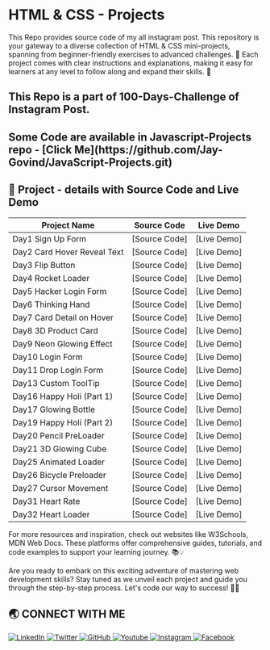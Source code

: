 # HTML & CSS - Projects
This Repo provides source code of my all instagram post. This repository is your gateway to a diverse collection of HTML &amp; CSS mini-projects, spanning from beginner-friendly exercises to advanced challenges. 🌟 Each project comes with clear instructions and explanations, making it easy for learners at any level to follow along and expand their skills. 🚀

<h2>This Repo is a part of 100-Days-Challenge of Instagram Post.</h2>
<h2>Some Code are available in Javascript-Projects repo - [Click Me](https://github.com/Jay-Govind/JavaScript-Projects.git)</h2>

## 🔨 Project - details with Source Code and Live Demo

| Project Name       | Source Code                                         | Live Demo                                                |
| ------------------ | --------------------------------------------------- | -------------------------------------------------------- |
| Day1 Sign Up Form            | [Source Code]  | [Live Demo] |
| Day2 Card Hover Reveal Text  | [Source Code]  | [Live Demo] |
| Day3 Flip Button             | [Source Code]  | [Live Demo] |
| Day4 Rocket Loader           | [Source Code]  | [Live Demo] |
| Day5 Hacker Login Form       | [Source Code]  | [Live Demo] |
| Day6 Thinking Hand           | [Source Code]  | [Live Demo] |
| Day7 Card Detail on Hover    | [Source Code]  | [Live Demo] |
| Day8 3D Product Card         | [Source Code]  | [Live Demo] |
| Day9 Neon Glowing Effect     | [Source Code]  | [Live Demo] |
| Day10 Login Form             | [Source Code]  | [Live Demo] |
| Day11 Drop Login Form        | [Source Code]  | [Live Demo] |
| Day13 Custom ToolTip         | [Source Code]  | [Live Demo] |
| Day16 Happy Holi (Part 1)    | [Source Code]  | [Live Demo] |
| Day17 Glowing Bottle         | [Source Code]  | [Live Demo] |
| Day19 Happy Holi (Part 2)    | [Source Code]  | [Live Demo] |
| Day20 Pencil PreLoader       | [Source Code]  | [Live Demo] |
| Day21 3D Glowing Cube        | [Source Code]  | [Live Demo] |
| Day25 Animated Loader        | [Source Code]  | [Live Demo] |
| Day26 Bicycle Preloader      | [Source Code]  | [Live Demo] |
| Day27 Cursor Movement        | [Source Code]  | [Live Demo] |
| Day31 Heart Rate             | [Source Code]  | [Live Demo] |
| Day32 Heart Loader           | [Source Code]  | [Live Demo] |


For more resources and inspiration, check out websites like W3Schools, MDN Web Docs. These platforms offer comprehensive guides, tutorials, and code examples to support your learning journey. 📚💡

Are you ready to embark on this exciting adventure of mastering web development skills? Stay tuned as we unveil each project and guide you through the step-by-step process. Let's code our way to success! 💪🌐

## 🌏 **CONNECT WITH ME**

<a  href="https://www.linkedin.com/in/govind-jay">
    <img src="https://img.shields.io/badge/LinkedIn-0077B5?style=for-the-badge&logo=linkedin&logoColor=white" title="LinkedIn"  alt="LinkedIn"/>
</a>
<a href="https://twitter.com/_JayGovind"> 
    <img src="https://img.shields.io/badge/Twitter-1DA1F2?style=for-the-badge&logo=twitter&logoColor=white" title="Twitter"  alt="Twitter"/>
</a>
<a href="https://www.github.com/Jay-Govind"> 
    <img src="https://img.shields.io/badge/GitHub-100000?style=for-the-badge&logo=github&logoColor=white" title="GitHub"  alt="GitHub"/>
</a>
<a href="https://www.youtube.com/@jaygovindofficial751"> 
    <img src="https://img.shields.io/badge/YouTube-FF0000?style=for-the-badge&logo=youtube&logoColor=white" title="Youtube"  alt="Youtube"/>
</a>
<a href="https://www.instagram.com/devwithgovind"> 
    <img src="https://img.shields.io/badge/Instagram-E4405F?style=for-the-badge&logo=instagram&logoColor=white" title="Instagram"  alt="Instagram"/>
</a>
<a href="https://www.facebook.com/profile.php?id=61556260830301&mibextid=ZbWKwL"> 
    <img src="https://img.shields.io/badge/Facebook-%231877F2.svg?style=for-the-badge&logo=Facebook&logoColor=white" title="Facebook"  alt="Facebook"/>
</a>
